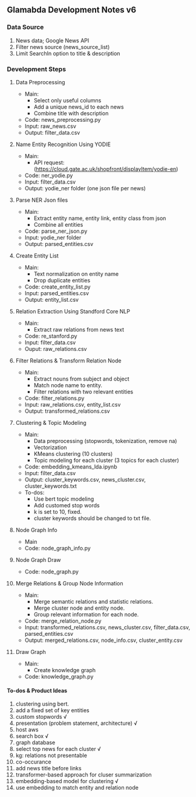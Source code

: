 ## Glamabda Development Notes v6

### Data Source

1. News data; Google News API
2. Filter news source (news_source_list)
3. Limit SearchIn option to title & description

### Development Steps

1. Data Preprocessing

    - Main:
      - Select only useful columns
      - Add a unique news_id to each news
      - Combine title with description
    - Code: news_preprocessing.py
    - Input: raw_news.csv
    - Output: filter_data.csv

2. Name Entity Recognition Using YODIE

    - Main:
      - API request: (https://cloud.gate.ac.uk/shopfront/displayItem/yodie-en)
    - Code: ner_yodie.py
    - Input: filter_data.csv
    - Output: yodie_ner folder (one json file per news)

3. Parse NER Json files

    - Main:
      - Extract entity name, entity link, entity class from json
      - Combine all entities
    - Code: parse_ner_json.py
    - Input: yodie_ner folder
    - Output: parsed_entities.csv

4. Create Entity List

    - Main:
      - Text normalization on entity name
      - Drop duplicate entities
    - Code: create_entity_list.py
    - Input: parsed_entities.csv
    - Output: entity_list.csv
   
5. Relation Extraction Using Standford Core NLP

    - Main:
      - Extract raw relations from news text
    - Code: re_stanford.py
    - Input: filter_data.csv
    - Ouput: raw_relations.csv
   
6. Filter Relations & Transform Relation Node
  
    - Main:
      - Extract nouns from subject and object
      - Match node name to entity.
      - Filter relations with two relevant entities
    - Code: filter_relations.py
    - Input: raw_relations.csv, entity_list.csv
    - Output: transformed_relations.csv
  
7. Clustering & Topic Modeling

    - Main:
      - Data preprocessing (stopwords, tokenization, remove na)
      - Vectorization
      - KMeans clustering (10 clusters)
      - Topic modeling for each cluster (3 topics for each cluster)
    - Code: embedding_kmeans_lda.ipynb
    - Input: filter_data.csv
    - Output: cluster_keywords.csv, news_cluster.csv, cluster_keywords.txt
    - To-dos:
      - Use bert topic modeling
      - Add customed stop words 
      - k is set to 10, fixed.
      - cluster keywords should be changed to txt file.

8. Node Graph Info
   
   - Main
   - Code: node_graph_info.py

9. Node Graph Draw

   - Code: node_graph.py

10. Merge Relations & Group Node Information
  
    - Main:
      - Merge semantic relations and statistic relations.
      - Merge cluster node and entity node.
      - Group relevant information for each node.
    - Code: merge_relation_node.py
    - Input: transformed_relations.csv, news_cluster.csv, filter_data.csv, parsed_entities.csv
    - Output: merged_relations.csv, node_info.csv, cluster_entity.csv
  
11. Draw Graph

    - Main:
      - Create knowledge graph
    - Code: knowledge_graph.py


#### To-dos & Product Ideas

1. clustering using bert.
2. add a fixed set of key entities
3. custom stopwords       √
4. presentation (problem statement, architecture) √
5. host aws
6. search box √
7. graph database 
8. select top news for each cluster  √
9. kg: relations not presentable
10. co-occurance
11. add news title before links
12. transformer-based approach for cluser summarization
13. embedding-based model for clustering √
14. use embedding to match entity and relation node